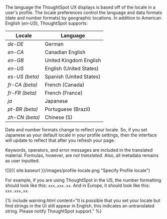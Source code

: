 The language the ThoughtSpot UX displays is based off of the locale in a user's
profile. The locale preferences control the language and data formats (date and
number formats) by geographic locations. In addition to American English (*en-US*),
ThoughtSpot supports:

| Locale |  Language  
|---|---|
| *de-DE*|  German  |
| *en-CA* | Canadian English  |
| *en-GB* | United Kingdom English  |
| *en-US* | English (United States)  |
| *es-US (beta)* | Spanish (United States)  |
| *fr-CA (beta)* | French (Canada)  |
| *fr-FR (beta)* | French (France)  |
| *ja*    | Japanese  |
| *pt-BR (beta)* | Portuguese (Brazil)  |
| *zh-CN (beta)* | Chinese (S)  |

Date and number formats change to reflect your locale. So, if you set Japanese
as your default locale in your profile settings, then the interface will update
to reflect that after you refresh your page.

Keywords, operators, and error messages are included in the translated material.
Formulas, however, are _not translated_. Also, all metadata remains as user
inputted.

![]({{ site.baseurl }}/images/profile-locale.png "Specify Profile locale")

For example, if you are using ThoughtSpot in the US, the number formatting
should look like this: `xxx,xxx.xx`. And in Europe, it should look like this:
`xxx.xxx,xx`.

{% include warning.html content="It is possible that you set your locale but
find strings in the UI still appear in English, this indicates an untranslated
string. Please notify ThoughtSpot support." %}
